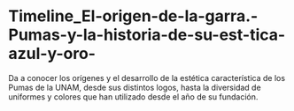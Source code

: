 # Timeline_El-origen-de-la-garra.-Pumas-y-la-historia-de-su-est-tica-azul-y-oro-
Da a conocer los orígenes y el desarrollo de la estética característica de los Pumas de la UNAM, desde sus distintos logos, hasta la diversidad de uniformes y colores que han utilizado desde el año de su fundación. 
